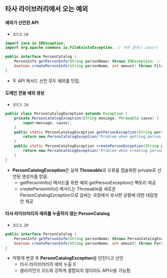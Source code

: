 ## 타사 라이브러리에서 오는 예외
#### 예외가 선언된 API
* `코드3.18`
```java
import java.io.IOException;
import org.apache.commons.io.FileExistsException; // 외부 클래스 import

public interface PersonCatalog {
    PersonInfo getPersonInfo(String personName) throws IOException; // 표준 IOException
    boolean createPersonInfo(String personName, int amount) throws FileExistsException; // 외부 라이브러리 구현을 바깥으로 노출하는 예외
}
```

* 두 API 메서드 선언 모두 예외를 던짐.

#### 도메인 전용 예외 생성
* `코드3.19`
```java
public class PersonCatalogException extends Exception {
    private PersonCatalogException(String message, Throwable cause) {
        super(message, cause);
    }
    public static PersonCatalogException getPersonException(String personName, Throwable t) {
        return new PersonCatalogException("Problem when getting person file for: " + personName, t);
    }
    public static PersonCatalogException createPersonException(String personName, Throwable t) {
        return new PersonCatalogException("Problem when creating person file for: " + personName, t);
    }
}
```
* **PersonCatalogException**은 실제 **Throwable**과 오류를 캡슐화한 private로 선언된 생성자를 받음.
  * getPersonInfo() 메서드를 위한 예외 getPersonException() 팩토리 제공
  * createPersonInfo() 메서드는 Throwable을 새로운 PersonCatalogException으로 감싸는 과정에서 유사한 상황에 대한 대응방안 제공

#### 타사 라이브러리의 예외를 누출하지 않는 PersonCatalog
* `코드3.20`
```java
public interface PersonCatalog {
    PersonInfo getPersonInfo(String personName) throws PersonCatalogException;
    boolean createPersonInfo(String personName, int amount) throws PersonCatalogException;
}
```
* 저렇게 변경 후 **PersonCatalogException**을 던진다고 선언
  * 타사 라이브러리의 예외 누출 X
  * 클라이언크 코드와 강하게 결합되지 않더라도 API사용 가능함.